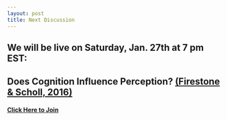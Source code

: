 ```yaml
---
layout: post
title: Next Discussion
---
```


## We will be live on Saturday, Jan. 27th at 7 pm EST:

## Does Cognition Influence Perception? [(Firestone & Scholl, 2016)](http://perception.yale.edu/papers/16-Firestone-Scholl-BBS.pdf)

#### [Click Here to Join](https://discord.gg/zmAAx2W)
